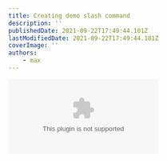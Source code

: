 ```yaml
---
title: Creating demo slash command
description: ''
publishedDate: 2021-09-22T17:49:44.101Z
lastModifiedDate: 2021-09-22T17:49:44.101Z
coverImage: ''
authors:
    - max
---
```


<Embed
	type="youtube"
	url="https://youtu.be/fxh8wlkxJ2Q?t=884"
	title="Creating demo slash command"
/>
